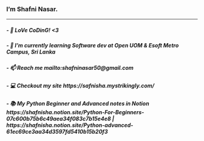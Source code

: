 <h3>I’m Shafni Nasar.</h3><hr>

<h5>- 👨‍ LoVe CoDinG! <3</h5>
<h5>- 🌱 I’m currently learning Software dev at Open UOM & Esoft Metro Campus, Sri Lanka</h5>
<h5>- 📫 Reach me mailto:shafninasar50@gmail.com</h5>
<h5>- 💻 Checkout my site https://safnisha.mystrikingly.com/</h5>
<h5>- 📚 My Python Beginner and Advanced notes in Notion https://shafnisha.notion.site/Python-For-Beginners-07c600b75b6c49aea34f083c7b15e4e8 | https://shafnisha.notion.site/Python-advanced-61ec69ce3aa34d3597fd5410b15b20f3</h5><br>

